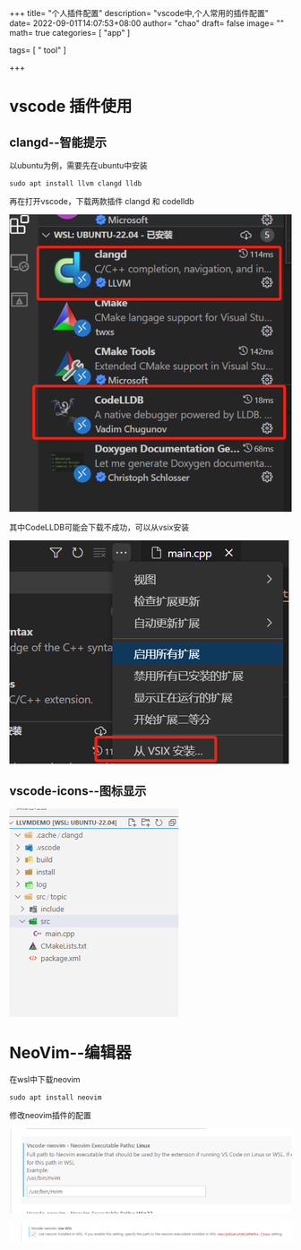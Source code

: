 +++
title= "个人插件配置"
description= "vscode中,个人常用的插件配置"
date= 2022-09-01T14:07:53+08:00
author= "chao"
draft= false
image= "" 
math= true
categories= [
    "app"
]

tags=  [
    " tool"
]

+++

# vscode 插件使用





## clangd--智能提示

以ubuntu为例，需要先在ubuntu中安装



~~~
sudo apt install llvm clangd lldb
~~~



再在打开vscode，下载两款插件 clangd  和 codelldb

![image-20220901150949828](images/image-20220901150949828.png)

其中CodeLLDB可能会下载不成功，可以从vsix安装

![image-20220901151139977](images/image-20220901151139977.png)

## vscode-icons--图标显示

![image-20220903132507617](images/image-20220903132507617.png)

# NeoVim--编辑器

在wsl中下载neovim

~~~
sudo apt install neovim
~~~

修改neovim插件的配置

![image-20220904010842378](images/image-20220904010842378.png)

![image-20220904010928280](images/image-20220904010928280.png)